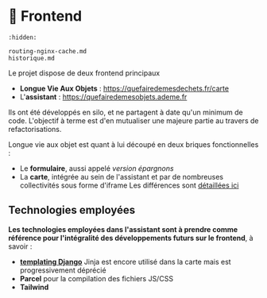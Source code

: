# 🎨 Frontend

```{toctree}
:hidden:

routing-nginx-cache.md
historique.md
```

Le projet dispose de deux frontend principaux

- **Longue Vie Aux Objets** : https://quefairedemesdechets.fr/carte
- L'**assistant** : https://quefairedemesobjets.ademe.fr

Ils ont été développés en silo, et ne partagent à date qu'un minimum de code.
L'objectif à terme est d'en mutualiser une majeure partie au travers de refactorisations.

Longue vie aux objet est quant à lui découpé en deux briques fonctionnelles :

- Le **formulaire**, aussi appelé _version épargnons_
- La **carte**, intégrée au sein de l'assistant et par de nombreuses collectivités sous forme d'iframe
  Les différences sont [détaillées ici](https://www.notion.so/accelerateur-transition-ecologique-ademe/Sp-cifications-de-la-carte-170dcd6cdaee4a62b9f70c2040b363e2?pvs=4)

## Technologies employées

**Les technologies employées dans l'assistant sont à prendre comme référence pour l'intégralité des développements futurs sur le frontend**, à savoir :

- [**templating Django**](https://docs.djangoproject.com/en/5.1/topics/templates/)
  Jinja est encore utilisé dans la carte mais est progressivement déprécié
- **Parcel** pour la compilation des fichiers JS/CSS
- **Tailwind**
